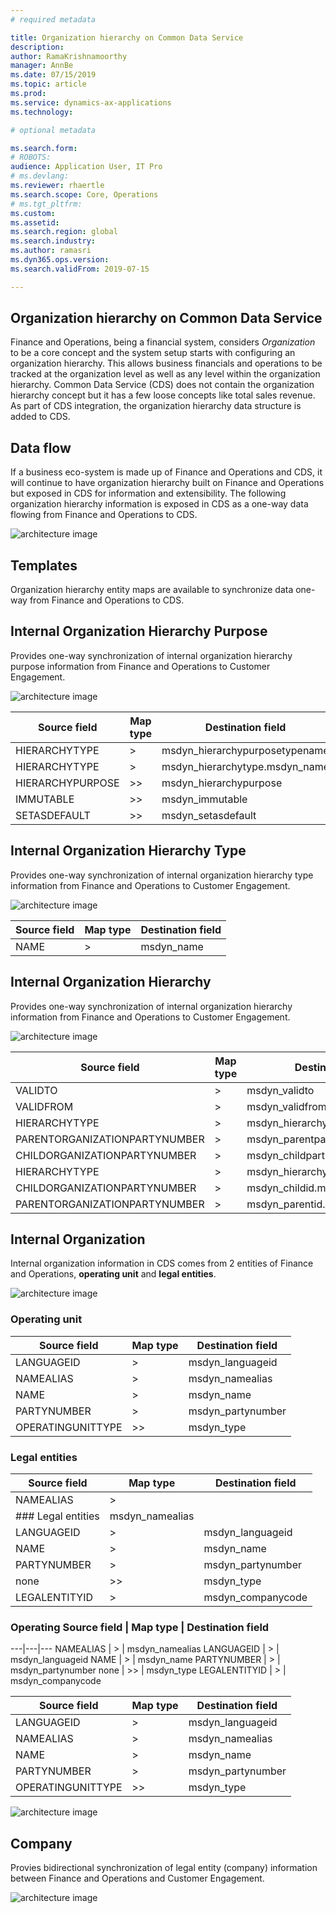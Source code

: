 ```yaml
---
# required metadata

title: Organization hierarchy on Common Data Service
description: 
author: RamaKrishnamoorthy 
manager: AnnBe
ms.date: 07/15/2019
ms.topic: article
ms.prod: 
ms.service: dynamics-ax-applications
ms.technology: 

# optional metadata

ms.search.form: 
# ROBOTS: 
audience: Application User, IT Pro
# ms.devlang: 
ms.reviewer: rhaertle
ms.search.scope: Core, Operations
# ms.tgt_pltfrm: 
ms.custom: 
ms.assetid: 
ms.search.region: global
ms.search.industry: 
ms.author: ramasri
ms.dyn365.ops.version: 
ms.search.validFrom: 2019-07-15

---
```


## Organization hierarchy on Common Data Service

Finance and Operations, being a financial system, considers *Organization* to be a core concept and the system setup starts with configuring an organization hierarchy. This allows business financials and operations to be tracked at the organization level as well as any level within the organization hierarchy. Common Data Service (CDS) does not contain the organization hierarchy concept but it has a few loose concepts like total sales revenue. As part of CDS integration, the organization hierarchy data structure is added to CDS.

## Data flow

If a business eco-system is made up of Finance and Operations and CDS, it will continue to have organization hierarchy built on Finance and Operations but exposed in CDS for information and extensibility. The following organization hierarchy information is exposed in CDS as a one-way data flowing from Finance and Operations to CDS.

![architecture image](media/dual-write-data-flow.png)

## Templates

Organization hierarchy entity maps are available to synchronize data one-way from Finance and Operations to CDS.

## Internal Organization Hierarchy Purpose

Provides one-way synchronization of internal organization hierarchy purpose information from Finance and Operations to Customer Engagement.

![architecture image](media/dual-write-purpose.png)

Source field | Map type | Destination field
---|---|---
HIERARCHYTYPE | > | msdyn_hierarchypurposetypename
HIERARCHYTYPE | > | msdyn_hierarchytype.msdyn_name
HIERARCHYPURPOSE | >> | msdyn_hierarchypurpose
IMMUTABLE | >> | msdyn_immutable
SETASDEFAULT | >> | msdyn_setasdefault


## Internal Organization Hierarchy Type

Provides one-way synchronization of internal organization hierarchy type information from Finance and Operations to Customer Engagement.

![architecture image](media/dual-write-type.png)

Source field | Map type | Destination field
---|---|---
NAME | > | msdyn_name


## Internal Organization Hierarchy

Provides one-way synchronization of internal organization hierarchy information from Finance and Operations to Customer Engagement.

![architecture image](media/dual-write-organization.png)

Source field | Map type | Destination field
---|---|---
VALIDTO | > | msdyn_validto
VALIDFROM | > | msdyn_validfrom
HIERARCHYTYPE | > | msdyn_hierarchytypename
PARENTORGANIZATIONPARTYNUMBER | > | msdyn_parentpartyid
CHILDORGANIZATIONPARTYNUMBER | > | msdyn_childpartyid
HIERARCHYTYPE | > | msdyn_hierarchytypeid.msdyn_name
CHILDORGANIZATIONPARTYNUMBER | > | msdyn_childid.msdyn_partynumber
PARENTORGANIZATIONPARTYNUMBER | > | msdyn_parentid.msdyn_partynumber


## Internal Organization

Internal organization information in CDS comes from 2 entities of Finance and Operations, **operating unit** and **legal entities**.

![architecture image](media/dual-write-operating-unit.png)

### Operating unit

Source field | Map type | Destination field
---|---|---
LANGUAGEID | > | msdyn_languageid
NAMEALIAS | > | msdyn_namealias
NAME | > | msdyn_name
PARTYNUMBER | > | msdyn_partynumber
OPERATINGUNITTYPE | >> | msdyn_type

### Legal entities
Source field | Map type | Destination field
---|---|---
NAMEALIAS | > 
### Legal entities| msdyn_namealias
LANGUAGEID | > | msdyn_languageid
NAME | > | msdyn_name
PARTYNUMBER | > | msdyn_partynumber
none | >> | msdyn_type
LEGALENTITYID | > | msdyn_companycode



### Operating Source field | Map type | Destination field
---|---|---
NAMEALIAS | > | msdyn_namealias
LANGUAGEID | > | msdyn_languageid
NAME | > | msdyn_name
PARTYNUMBER | > | msdyn_partynumber
none | >> | msdyn_type
LEGALENTITYID | > | msdyn_companycode


Source field | Map type | Destination field
---|---|---
LANGUAGEID | > | msdyn_languageid
NAMEALIAS | > | msdyn_namealias
NAME | > | msdyn_name
PARTYNUMBER | > | msdyn_partynumber
OPERATINGUNITTYPE | >> | msdyn_type



![architecture image](media/dual-write-legal-entities.png)

## Company

Provies bidirectional synchronization of legal entity (company) information between Finance and Operations and Customer Engagement.

![architecture image](media/dual-write-company.png)


